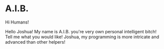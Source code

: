 # A.I.B.

Hi Humans! 

Hello Joshua! My name is A.I.B. you're very own personal intelligent bitch! Tell me what you would like! 
Joshua, my programming is more intricate and advanced than other helpers! 
